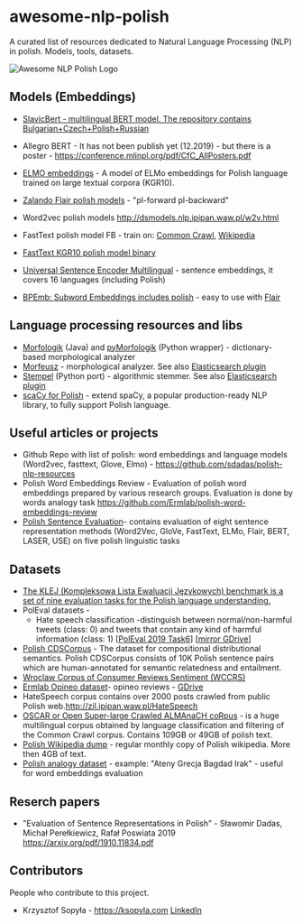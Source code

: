 # awesome-nlp-polish
A curated list of resources dedicated to Natural Language Processing (NLP) in polish. Models, tools, datasets.

![Awesome NLP Polish Logo](/Awesome_nlp_polish.png)


## Models (Embeddings)

* [SlavicBert - multilingual BERT model. The repository contains Bulgarian+Czech+Polish+Russian](https://github.com/deepmipt/Slavic-BERT-NER) 
* Allegro BERT - It has not been publish yet (12.2019) - but there is a poster - https://conference.mlinpl.org/pdf/CfC_AllPosters.pdf
* [ELMO embeddings](https://clarin-pl.eu/dspace/handle/11321/690?show=full) - A model of ELMo embeddings for Polish language trained on large textual corpora (KGR10).
* [Zalando Flair polish models](https://github.com/flairNLP/flair/blob/master/resources/docs/embeddings/FLAIR_EMBEDDINGS.md) - "pl-forward pl-backward"
* Word2vec polish models http://dsmodels.nlp.ipipan.waw.pl/w2v.html
* FastText polish model FB - train on: [Common Crawl](https://github.com/facebookresearch/fastText/blob/master/docs/crawl-vectors.md), [Wikipedia](https://github.com/facebookresearch/fastText/blob/master/docs/pretrained-vectors.md)
* [FastText KGR10 polish model binary](https://clarin-pl.eu/dspace/handle/11321/600)
* [Universal Sentence Encoder Multilingual](https://tfhub.dev/google/universal-sentence-encoder-multilingual-large/3) - sentence embeddings, it covers 16 languages (including Polish)

* [BPEmb: Subword Embeddings includes polish](https://nlp.h-its.org/bpemb/) - easy to use with [Flair](https://github.com/flairNLP/flair/blob/master/resources/docs/embeddings/BYTE_PAIR_EMBEDDINGS.md)


## Language processing resources and libs

* [Morfologik](https://github.com/morfologik/morfologik-stemming) (Java) and [pyMorfologik](https://github.com/dmirecki/pyMorfologik) (Python wrapper) - dictionary-based morphological analyzer
* [Morfeusz](http://morfeusz.sgjp.pl/download/) - morphological analyzer. See also [Elasticsearch plugin](https://github.com/allegro/elasticsearch-analysis-morfologik)
* [Stempel](https://github.com/dzieciou/pystempel) (Python port) - algorithmic stemmer. See also [Elasticsearch plugin](https://www.elastic.co/guide/en/elasticsearch/plugins/current/analysis-stempel.html)
* [scaCy for Polish](http://spacypl.sigmoidal.io/) - extend spaCy, a popular production-ready NLP library, to fully support Polish language.

## Useful articles or projects

* Github Repo with list of polish: word embeddings and language models (Word2vec, fasttext, Glove, Elmo) -  https://github.com/sdadas/polish-nlp-resources
* Polish Word Embeddings Review - Evaluation of polish word embeddings prepared by various research groups. Evaluation is done by words analogy task https://github.com/Ermlab/polish-word-embeddings-review
* [Polish Sentence Evaluation](https://github.com/sdadas/polish-sentence-evaluation)- contains evaluation of eight sentence representation methods (Word2Vec, GloVe, FastText, ELMo, Flair, BERT, LASER, USE) on five polish linguistic tasks




## Datasets


* [The KLEJ (Kompleksowa Lista Ewaluacji Językowych) benchmark is a set of nine evaluation tasks for the Polish language understanding.](https://klejbenchmark.com/index.html)
* PolEval datasets - 
    * Hate speech classification -distinguish between normal/non-harmful tweets (class: 0) and tweets that contain any kind of harmful information (class: 1) [[PolEval 2019 Task6](http://2019.poleval.pl/index.php/tasks/task6)]  [[mirror GDrive](https://drive.google.com/drive/folders/1Dp7h9FrejUGK4jOeMsuxObiwP5h4x6q6?usp=sharing)]
* [Polish CDSCorpus](http://zil.ipipan.waw.pl/Scwad/CDSCorpus) - The dataset for compositional distributional semantics. Polish CDSCorpus consists of 10K Polish sentence pairs which are human-annotated for semantic relatedness and entailment. 
* [Wroclaw Corpus of Consumer Reviews Sentiment (WCCRS)](https://clarin-pl.eu/dspace/handle/11321/700)    
* [Ermlab Opineo dataset](https://github.com/Ermlab/pl-sentiment-analysis)- opineo reviews - [GDrive](https://drive.google.com/file/d/1vXqUEBjUHGGy3vV2dA7LlvBjjZlQnl0D/view?usp=sharing)
* HateSpeech corpus contains over 2000 posts crawled from public Polish web.http://zil.ipipan.waw.pl/HateSpeech
* [OSCAR or Open Super-large Crawled ALMAnaCH coRpus](https://traces1.inria.fr/oscar/#corpus) -  is a huge multilingual corpus obtained by language classification and filtering of the Common Crawl corpus. Contains 109GB or 49GB of polish text.
* [Polish Wikipedia dump](https://dumps.wikimedia.org/plwiki/) - regular monthly copy of Polish wikipedia. More then 4GB of text.
* [Polish analogy dataset](https://dl.fbaipublicfiles.com/fasttext/word-analogies/questions-words-pl.txt) - example: "Ateny Grecja Bagdad Irak" - useful for word embeddings evaluation


## Reserch papers

* "Evaluation of Sentence Representations in Polish" - Sławomir Dadas, Michał Perełkiewicz, Rafał Poswiata 2019 https://arxiv.org/pdf/1910.11834.pdf


## Contributors
People who contribute to this project.

* Krzysztof Sopyła - https://ksopyla.com [LinkedIn](https://www.linkedin.com/in/krzysztofsopyla/)


